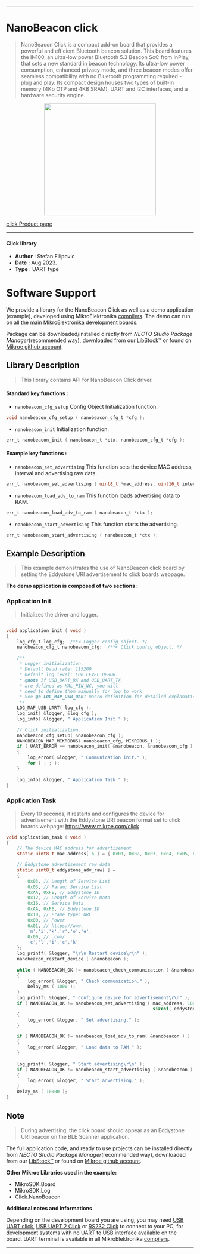 
---
# NanoBeacon click

> NanoBeacon Click is a compact add-on board that provides a powerful and efficient Bluetooth beacon solution. This board features the IN100, an ultra-low power Bluetooth 5.3 Beacon SoC from InPlay, that sets a new standard in beacon technology. Its ultra-low power consumption, enhanced privacy mode, and three beacon modes offer seamless compatibility with no Bluetooth programming required - plug and play. Its compact design houses two types of built-in memory (4Kb OTP and 4KB SRAM), UART and I2C interfaces, and a hardware security engine.

<p align="center">
  <img src="https://download.mikroe.com/images/click_for_ide/nanobeacon_click.png" height=300px>
</p>

[click Product page](https://www.mikroe.com/nanobeacon-click)

---


#### Click library

- **Author**        : Stefan Filipovic
- **Date**          : Aug 2023.
- **Type**          : UART type


# Software Support

We provide a library for the NanoBeacon Click
as well as a demo application (example), developed using MikroElektronika
[compilers](https://www.mikroe.com/necto-studio).
The demo can run on all the main MikroElektronika [development boards](https://www.mikroe.com/development-boards).

Package can be downloaded/installed directly from *NECTO Studio Package Manager*(recommended way), downloaded from our [LibStock&trade;](https://libstock.mikroe.com) or found on [Mikroe github account](https://github.com/MikroElektronika/mikrosdk_click_v2/tree/master/clicks).

## Library Description

> This library contains API for NanoBeacon Click driver.

#### Standard key functions :

- `nanobeacon_cfg_setup` Config Object Initialization function.
```c
void nanobeacon_cfg_setup ( nanobeacon_cfg_t *cfg );
```

- `nanobeacon_init` Initialization function.
```c
err_t nanobeacon_init ( nanobeacon_t *ctx, nanobeacon_cfg_t *cfg );
```

#### Example key functions :

- `nanobeacon_set_advertising` This function sets the device MAC address, interval and advertising raw data.
```c
err_t nanobeacon_set_advertising ( uint8_t *mac_address, uint16_t interval, uint8_t *adv_raw_data, uint8_t len );
```

- `nanobeacon_load_adv_to_ram` This function loads advertising data to RAM.
```c
err_t nanobeacon_load_adv_to_ram ( nanobeacon_t *ctx );
```

- `nanobeacon_start_advertising` This function starts the advertising.
```c
err_t nanobeacon_start_advertising ( nanobeacon_t *ctx );
```

## Example Description

> This example demonstrates the use of NanoBeacon click board by setting the Eddystone URI advertisement to click boards webpage.

**The demo application is composed of two sections :**

### Application Init

> Initializes the driver and logger.

```c

void application_init ( void )
{
    log_cfg_t log_cfg;  /**< Logger config object. */
    nanobeacon_cfg_t nanobeacon_cfg;  /**< Click config object. */

    /** 
     * Logger initialization.
     * Default baud rate: 115200
     * Default log level: LOG_LEVEL_DEBUG
     * @note If USB_UART_RX and USB_UART_TX 
     * are defined as HAL_PIN_NC, you will 
     * need to define them manually for log to work. 
     * See @b LOG_MAP_USB_UART macro definition for detailed explanation.
     */
    LOG_MAP_USB_UART( log_cfg );
    log_init( &logger, &log_cfg );
    log_info( &logger, " Application Init " );

    // Click initialization.
    nanobeacon_cfg_setup( &nanobeacon_cfg );
    NANOBEACON_MAP_MIKROBUS( nanobeacon_cfg, MIKROBUS_1 );
    if ( UART_ERROR == nanobeacon_init( &nanobeacon, &nanobeacon_cfg ) ) 
    {
        log_error( &logger, " Communication init." );
        for ( ; ; );
    }
    
    log_info( &logger, " Application Task " );
}

```

### Application Task

> Every 10 seconds, it restarts and configures the device for advertisement with the Eddystone URI beacon format set to click boards webpage: https://www.mikroe.com/click

```c
void application_task ( void )
{
    // The device MAC address for advertisement
    static uint8_t mac_address[ 6 ] = { 0x01, 0x02, 0x03, 0x04, 0x05, 0x06 };

    // Eddystone advertisement raw data
    static uint8_t eddystone_adv_raw[ ] = 
    { 
        0x03, // Length of Service List
        0x03, // Param: Service List
        0xAA, 0xFE, // Eddystone ID
        0x12, // Length of Service Data
        0x16, // Service Data
        0xAA, 0xFE, // Eddystone ID
        0x10, // Frame type: URL
        0x00, // Power
        0x01, // https://www.
        'm','i','k','r','o','e', 
        0x00, // .com/
        'c','l','i','c','k' 
    };
    log_printf( &logger, "\r\n Restart device\r\n" );
    nanobeacon_restart_device ( &nanobeacon );
    
    while ( NANOBEACON_OK != nanobeacon_check_communication ( &nanobeacon ) )
    {
        log_error( &logger, " Check communication." );
        Delay_ms ( 1000 );
    }
    log_printf( &logger, " Configure device for advertisement\r\n" );
    if ( NANOBEACON_OK != nanobeacon_set_advertising ( mac_address, 1000, eddystone_adv_raw, 
                                                       sizeof( eddystone_adv_raw ) ) )
    {
        log_error( &logger, " Set advertising." );
    }

    if ( NANOBEACON_OK != nanobeacon_load_adv_to_ram( &nanobeacon ) )
    {
        log_error( &logger, " Load data to RAM." );
    }
    
    log_printf( &logger, " Start advertising\r\n" );
    if ( NANOBEACON_OK != nanobeacon_start_advertising ( &nanobeacon ) )
    {
        log_error( &logger, " Start advertising." );
    }    
    Delay_ms ( 10000 );
}
```

## Note

> During advertising, the click board should appear as an Eddystone URI beacon on the BLE Scanner application.

The full application code, and ready to use projects can be installed directly from *NECTO Studio Package Manager*(recommended way), downloaded from our [LibStock&trade;](https://libstock.mikroe.com) or found on [Mikroe github account](https://github.com/MikroElektronika/mikrosdk_click_v2/tree/master/clicks).

**Other Mikroe Libraries used in the example:**

- MikroSDK.Board
- MikroSDK.Log
- Click.NanoBeacon

**Additional notes and informations**

Depending on the development board you are using, you may need
[USB UART click](https://www.mikroe.com/usb-uart-click),
[USB UART 2 Click](https://www.mikroe.com/usb-uart-2-click) or
[RS232 Click](https://www.mikroe.com/rs232-click) to connect to your PC, for
development systems with no UART to USB interface available on the board. UART
terminal is available in all MikroElektronika
[compilers](https://shop.mikroe.com/compilers).

---
